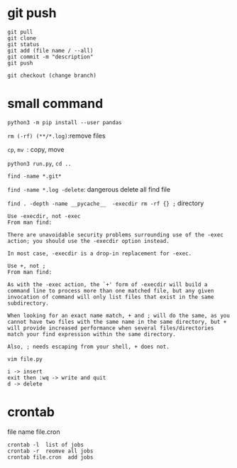 # git push

```
git pull
git clone
git status
git add (file name / --all)
git commit -m "description"
git push

git checkout (change branch)
```

# small command

`python3 -m pip install --user pandas `

`rm (-rf) (**/*.log)`:remove files

 `cp`,  `mv `: copy, move

`python3 run.py`, `cd ..`

`find -name *.git*`

`find -name *.log -delete`: dangerous delete all find file

`find . -depth -name __pycache__  -execdir rm -rf {} ;` directory

```
Use -execdir, not -exec
From man find:

There are unavoidable security problems surrounding use of the -exec action; you should use the -execdir option instead.

In most case, -execdir is a drop-in replacement for -exec.

Use +, not ;
From man find:

As with the -exec action, the `+' form of -execdir will build a command line to process more than one matched file, but any given invocation of command will only list files that exist in the same subdirectory.

When looking for an exact name match, + and ; will do the same, as you cannot have two files with the same name in the same directory, but + will provide increased performance when several files/directories match your find expression within the same directory.

Also, ; needs escaping from your shell, + does not.
```

```
vim file.py

i -> insert
exit then :wq -> write and quit
d -> delete
```

# crontab

file name file.cron

```
crontab -l  list of jobs
crontab -r  reomve all jobs
crontab file.cron  add jobs
```

